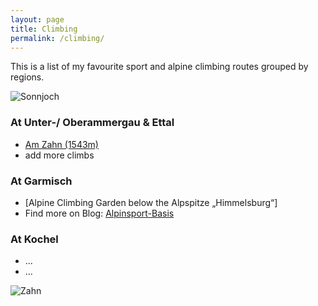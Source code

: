 ```yaml
---
layout: page
title: Climbing
permalink: /climbing/
---
```


This is a list of my favourite sport and alpine climbing routes grouped by regions.

![Sonnjoch](/hikingblog.github.io/assets/img/climbing/Sonnjoch-1.jpg)


### At Unter-/ Oberammergau & Ettal
- [Am Zahn (1543m)](https://www.ammergauer-alpen.de/Media/Touren/Klettergebiet-Zahn)
- add more climbs

### At Garmisch
- [Alpine Climbing Garden below the Alpspitze „Himmelsburg“]
- Find more on Blog: [Alpinsport-Basis](https://www.alpinsport-basis-blog.de/klettergebiete-bei-garmisch/)

### At Kochel
- ...
- ...

![Zahn](/hikingblog.github.io/assets/img/climbing/climbing-zahn-1.jpg)
